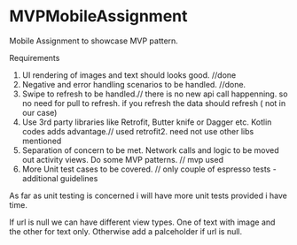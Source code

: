 # MVPMobileAssignment
Mobile Assignment to showcase MVP pattern.

Requirements

1. UI rendering of images and text should looks good. //done
2. Negative and error handling scenarios to be handled. //done. 
3. Swipe to refresh to be handled.// there is no new api call happenning. so no need for pull to refresh. if you refresh the data should refresh ( not in our case)
4. Use 3rd party libraries like Retrofit, Butter knife or Dagger etc. Kotlin codes adds advantage.// used retrofit2. need not use other libs mentioned
5. Separation of concern to be met. Network calls and logic to be moved out activity views. Do some MVP patterns. // mvp used
6. More Unit test cases to be covered. // only couple of espresso tests - additional guidelines

As far as unit testing is concerned i will have more unit tests provided i have time.

If url is null we can have different view types. One of text with image and the other for text only. Otherwise add a palceholder if url is null.

